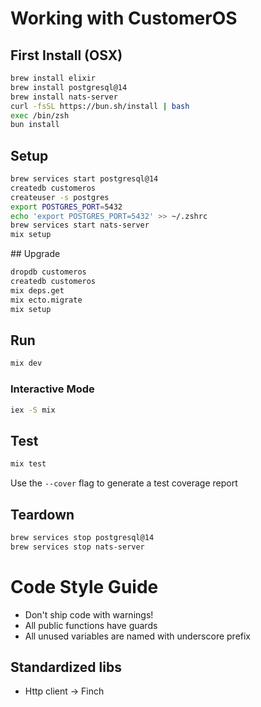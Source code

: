 # Working with CustomerOS

## First Install (OSX)

```bash
brew install elixir
brew install postgresql@14
brew install nats-server
curl -fsSL https://bun.sh/install | bash
exec /bin/zsh
bun install
```

## Setup

```bash
brew services start postgresql@14
createdb customeros
createuser -s postgres
export POSTGRES_PORT=5432
echo 'export POSTGRES_PORT=5432' >> ~/.zshrc
brew services start nats-server
mix setup
```

## Upgrade

```bash
dropdb customeros
createdb customeros
mix deps.get
mix ecto.migrate
mix setup
```

## Run

```bash
mix dev
```

### Interactive Mode

```bash
iex -S mix
```

## Test

```bash
mix test
```

Use the `--cover` flag to generate a test coverage report

## Teardown

```bash
brew services stop postgresql@14
brew services stop nats-server
```

# Code Style Guide

- Don't ship code with warnings!
- All public functions have guards
- All unused variables are named with underscore prefix

## Standardized libs

- Http client -> Finch
